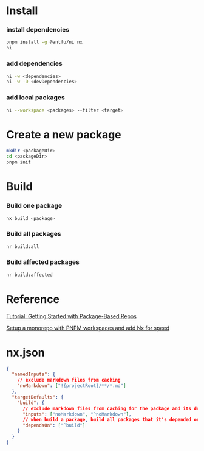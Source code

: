 # Install

### install dependencies

```bash
pnpm install -g @antfu/ni nx
ni
```

### add dependencies

```bash
ni -w <dependencies>
ni -w -D <devDependencies>
```

### add local packages

```bash
ni --workspace <packages> --filter <target>
```

# Create a new package

```bash
mkdir <packageDir>
cd <packageDir>
pnpm init
```

# Build

### Build one package

```bash
nx build <package>
```

### Build all packages

```bash
nr build:all
```

### Build affected packages

```bash
nr build:affected
```

# Reference

[Tutorial: Getting Started with Package-Based Repos](https://www.youtube.com/watch?v=hzTMKuE3CDw)

[Setup a monorepo with PNPM workspaces and add Nx for speed](https://www.youtube.com/watch?v=ngdoUQBvAjo)

# nx.json

```json
{
  "namedInputs": {
    // exclude markdown files from caching
    "noMarkdown": ["!{projectRoot}/**/*.md"]
  },
  "targetDefaults": {
    "build": {
      // exclude markdown files from caching for the package and its dependencies
      "inputs": ["noMarkdown", "^noMarkdown"],
      // when build a package, build all packages that it's depended on
      "dependsOn": ["^build"]
    }
  }
}
```
